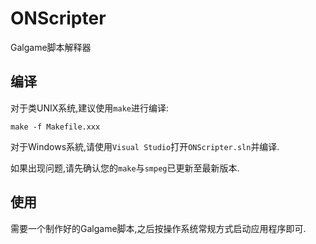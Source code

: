 # ONScripter

Galgame脚本解释器

## 编译

对于类UNIX系统,建议使用`make`进行编译:

```shell
make -f Makefile.xxx
```

对于Windows系統,请使用`Visual Studio`打开`ONScripter.sln`并编译.

如果出现问题,请先确认您的`make`与`smpeg`已更新至最新版本.
## 使用

需要一个制作好的Galgame脚本,之后按操作系统常规方式启动应用程序即可.
